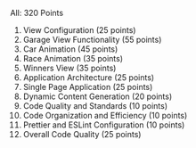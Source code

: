 All:  320 Points

1. View Configuration (25 points)
2. Garage View Functionality (55 points)
3.  Car Animation (45 points)
4.   Race Animation (35 points)
5.   Winners View (35 points)
6.    Application Architecture (25 points)
7.   Single Page Application (25 points)
8.   Dynamic Content Generation (20 points)
9.   Code Quality and Standards (10 points)
10.   Code Organization and Efficiency (10 points)
11.   Prettier and ESLint Configuration (10 points)
12.   Overall Code Quality (25 points)


